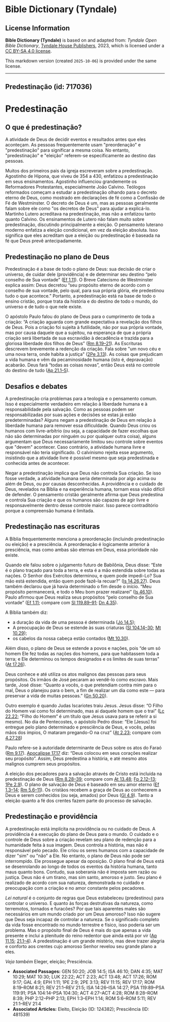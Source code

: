 # Bible Dictionary (Tyndale)

## License Information

**Bible Dictionary (Tyndale)** is based on and adapted from: _Tyndale Open Bible Dictionary_, [Tyndale House Publishers](https://tyndaleopenresources.com/), 2023, which is licensed under a [CC BY-SA 4.0 license](https://creativecommons.org/licenses/by-sa/4.0/legalcode.en).

This markdown version (created `2025-10-06`) is provided under the same license.



--------------------------------

## Predestinação (id: 717036)

Predestinação
=============

O que é predestinação?
----------------------

A atividade de Deus de decidir eventos e resultados antes que eles aconteçam. As pessoas frequentemente usam "preordenação" e "predestinação" para significar a mesma coisa. No entanto, "predestinação" e "eleição" referem\-se especificamente ao destino das pessoas.

Muitos dos primeiros pais da igreja escreveram sobre a predestinação. Agostinho de Hipona, que viveu de 354 a 430, enfatizou a predestinação em seus ensinamentos. Agostinho influenciou grandemente os Reformadores Protestantes, especialmente João Calvino. Teólogos reformados começam a estudar a predestinação olhando para o decreto eterno de Deus, como mostrado em declarações de fé como a Confissão de Fé de Westminster. O decreto de Deus é um, mas as pessoas geralmente falam sobre ele como "os decretos de Deus" para ajudar a explicá\-lo. Martinho Lutero acreditava na predestinação, mas não a enfatizou tanto quanto Calvino. Os ensinamentos de Lutero não falam muito sobre predestinação, discutindo principalmente a eleição. O pensamento luterano moderno enfatiza a eleição condicional, em vez da eleição absoluta. Isso significa que eles acreditam que a eleição ou predestinação é baseada na fé que Deus prevê antecipadamente.

Predestinação no plano de Deus
------------------------------

Predestinação é a base de todo o plano de Deus: sua decisão de criar o universo, de cuidar dele (providência) e de determinar seu destino “pelo conselho de Sua vontade" ([Ef 1\.11](https://ref.ly/Eph1:11)). O Breve Catecismo de Westminster explica assim: Deus decretou “seu propósito eterno de acordo com o conselho de sua vontade, pelo qual, para sua própria glória, ele predestinou tudo o que acontece.” Portanto, a predestinação está na base de todo o ensino cristão, porque trata da história e do destino de todo o mundo, do universo e de tudo o que nele existe.

O apóstolo Paulo falou do plano de Deus para o cumprimento de toda a criação: “A criação aguarda com grande expectativa a revelação dos filhos de Deus. Pois a criação foi sujeita à futilidade, não por sua própria vontade, mas por causa daquele que a sujeitou, na esperança de que a própria criação será libertada de sua escravidão à decadência e trazida para a gloriosa liberdade dos filhos de Deus” ([Rm 8\.19–21](https://ref.ly/Rom8:19-Rom8:21)). As Escrituras descrevem brevemente a redenção da criação. Fala sobre "um novo céu e uma nova terra, onde habita a justiça" ([2Pe 3\.13](https://ref.ly/2Pet3:13)). As coisas que prejudicam a vida humana e vêm da pecaminosidade humana (isto é, depravação) acabarão. Deus fará “todas as coisas novas”, então Deus está no controle do destino de tudo ([Ap 21\.1–5](https://ref.ly/Rev21:1-Rev21:5)).

Desafios e debates
------------------

A predestinação cria problemas para a teologia e o pensamento comum. Isso é especialmente verdadeiro em relação à liberdade humana e à responsabilidade pela salvação. Como as pessoas podem ser responsabilizadas por suas ações e decisões se estas já estão predeterminadas? Alguns negam a predestinação de Deus em relação à liberdade humana para remover essa dificuldade. Quando Deus criou os humanos com livre\-arbítrio (ou seja, a capacidade de fazer escolhas que não são determinadas por ninguém ou por qualquer outra coisa), alguns argumentam que Deus necessariamente limitou seu controle sobre eventos que "devem" acontecer. Caso contrário, a atividade humana livre e responsável não teria significado. O calvinismo rejeita esse argumento, insistindo que a atividade livre é possível mesmo que seja predestinada e conhecida antes de acontecer.

Negar a predestinação implica que Deus não controla Sua criação. Se isso fosse verdade, a atividade humana seria determinada por algo acima ou além de Deus, ou por causas desconhecidas. A providência e o cuidado de Deus, revelados na Bíblia e na experiência humana, tornam essa visão difícil de defender. O pensamento cristão geralmente afirma que Deus predestina e controla Sua criação e que os humanos são capazes de agir livre e responsavelmente dentro desse controle maior. Isso parece contraditório porque a compreensão humana é limitada.

Predestinação nas escrituras
----------------------------

A Bíblia frequentemente menciona a preordenação (incluindo predestinação ou eleição) e a presciência. A preordenação é logicamente anterior à presciência, mas como ambas são eternas em Deus, essa prioridade não existe.

Quando ele falou sobre o julgamento futuro de Babilônia, Deus disse: “Este é o plano traçado para toda a terra, e esta é a mão estendida sobre todas as nações. O Senhor dos Exércitos determinou, e quem pode impedi\-Lo? Sua mão está estendida, então quem pode fazê\-la recuar?” ([Is 14\.26,27](https://ref.ly/Isa14:26-Isa14:27)). Deus também declarou que já havia determinado o fim desde o início. “Meu propósito permanecerá, e todo o Meu bom prazer realizarei” ([Is 46\.10](https://ref.ly/Isa46:10)). Paulo afirmou que Deus realiza seus propósitos “pelo conselho de Sua vontade” ([Ef 1\.11](https://ref.ly/Eph1:11); compare com [Sl 119\.89–91](https://ref.ly/Ps119:89-Ps119:91); [Dn 4\.35](https://ref.ly/Dan4:35)).

A Bíblia também diz:

* a duração da vida de uma pessoa é determinada ([Jó 14\.5](https://ref.ly/Job14:5));
* A preocupação de Deus se estende às suas criaturas ([Sl 104\.14–30](https://ref.ly/Ps104:14-Ps104:30); [Mt 10\.29](https://ref.ly/Matt10:29));
* os cabelos da nossa cabeça estão contados ([Mt 10\.30](https://ref.ly/Matt10:30)).

Além disso, o plano de Deus se estende a povos e nações, pois “de um só homem Ele fez todas as nações dos homens, para que habitassem toda a terra; e Ele determinou os tempos designados e os limites de suas terras" ([At 17\.26](https://ref.ly/Acts17:26)).

Deus conhece e até utiliza os atos malignos das pessoas para seus propósitos. Os irmãos de José pecaram ao vendê\-lo como escravo. Mais tarde, José disse: “Quanto a vocês, o que pretendiam contra mim para o mal, Deus o planejou para o bem, a fim de realizar um dia como este — para preservar a vida de muitas pessoas.” ([Gn 50\.20](https://ref.ly/Gen50:20)).

Outro exemplo é quando Judas Iscariotes traiu Jesus. Jesus disse: “O Filho do Homem vai como foi determinado, mas ai daquele homem que o trai” ([Lc 22\.22;](https://ref.ly/Luke22:22) “Filho do Homem“ é um título que Jesus usava para se referir a si mesmo). No dia de Pentecostes, o apóstolo Pedro disse: “Ele \[Jesus] foi entregue pelo plano determinado e presciência de Deus, e vocês, pelas mãos dos ímpios, O mataram pregando\-O na cruz” ([At 2\.23](https://ref.ly/Acts2:23); compare com [4\.27,28](https://ref.ly/Acts4:27-Acts4:28))

Paulo refere\-se à autoridade determinante de Deus sobre os atos do Faraó ([Rm 9\.17](https://ref.ly/Rom9:17)). [Apocalipse 17\.17](https://ref.ly/Rev17:17) diz: “Deus colocou em seus corações realizar seu propósito”. Assim, Deus predestina a história, e até mesmo atos malignos cumprem seus propósitos.

A eleição dos pecadores para a salvação através de Cristo está incluída na predestinação de Deus ([Rm 8\.28–39](https://ref.ly/Rom8:28-Rom8:39); compare com [At 13\.48](https://ref.ly/Acts13:48); [Fp 2\.12–13](https://ref.ly/Phil2:12-Phil2:13); [1Pe 2\.9](https://ref.ly/1Pet2:9)). O plano de salvação de Deus é baseado em seu amor eterno ([Ef 1\.3–14](https://ref.ly/Eph1:3-Eph1:14); [Rm 5\.6–11](https://ref.ly/Rom5:6-Rom5:11)). Os cristãos recebem a graça de Deus ao conhecerem a Deus e serem conhecidos (ou seja, amados) por Deus ([Gl 4\.9](https://ref.ly/Gal4:9)). Tanto a eleição quanto a fé dos crentes fazem parte do processo de salvação.

Predestinação e providência
---------------------------

A predestinação está implícita na providência ou no cuidado de Deus. A providência é a execução do plano de Deus para o mundo. O cuidado e o controle de Deus sobre a criação revelam seu plano de redenção para a humanidade feita à sua imagem. Deus controla a história, mas não é responsável pelo pecado. Ele criou os seres humanos com a capacidade de dizer "sim" ou "não" a Ele. No entanto, o plano de Deus não pode ser interrompido. Ele prossegue apesar da oposição. O plano final de Deus está se desenrolando ao longo de todos os eventos da história humana, tanto maus quanto bons. Contudo, sua soberania não é imposta sem razão ou justiça. Deus não é um tirano, mas sim santo, amoroso e justo. Seu plano é realizado de acordo com sua natureza, demonstrada no cuidado e preocupação com a criação e no amor constante pelos pecadores.

*Lei natural* é o conjunto de regras que Deus estabeleceu (predestinou) para controlar o universo. E quanto às forças destrutivas da natureza, como terremotos, tornados e furacões? Por que tais aparentes males são necessários em um mundo criado por um Deus amoroso? Isso não sugere que Deus seja incapaz de controlar a natureza. Se o significado completo da vida fosse encontrado no mundo terrestre e físico, isso poderia ser um problema. Mas o propósito final de Deus é mais do que apenas a vida presente e inclui a plenitude do reino redentor que ainda está por vir ([Ap 11\.15](https://ref.ly/Rev11:15); [21\.1–4](https://ref.ly/Rev21:1-Rev21:4)). A predestinação é um grande mistério, mas deve trazer alegria e conforto aos crentes cujo amoroso Senhor revelou seu grande plano a eles.

*Veja também* Eleger, eleição; Presciência.

* **Associated Passages:** GEN 50:20; JOB 14:5; ISA 46:10; DAN 4:35; MAT 10:29; MAT 10:30; LUK 22:22; ACT 2:23; ACT 13:48; ACT 17:26; ROM 9:17; GAL 4:9; EPH 1:11; 1PE 2:9; 2PE 3:13; REV 11:15; REV 17:17; ROM 8:19–ROM 8:21; REV 21:1–REV 21:5; ISA 14:26–ISA 14:27; PSA 119:89–PSA 119:91; PSA 104:14–PSA 104:30; ACT 4:27–ACT 4:28; ROM 8:28–ROM 8:39; PHP 2:12–PHP 2:13; EPH 1:3–EPH 1:14; ROM 5:6–ROM 5:11; REV 21:1–REV 21:4
* **Associated Articles:** Eleito, Eleição (ID: 124382); Presciência (ID: 481539)

